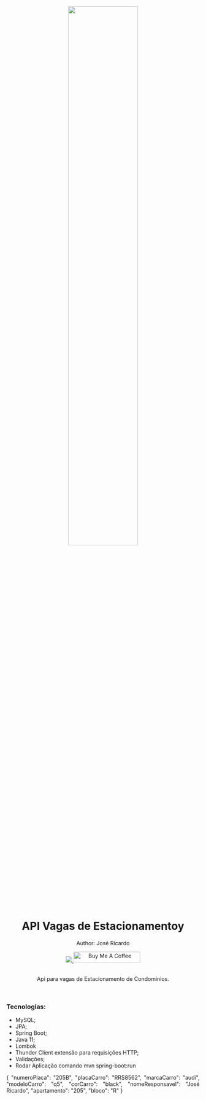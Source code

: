 <div align="center">
  <img src="http://www.sonhodaminhacasa.com.br/wp-content/uploads/2018/02/vaga-de-estacionamento-programa-minha-casa-minha-vida.png" width="60%">
  <h1 style="border-bottom:none">API Vagas de Estacionamentoy</h1>
  <p>Author: José Ricardo</p>
  
  
  <a href="https://www.linkedin.com/in/ze-ricardo/">
     <img src="https://img.shields.io/badge/LinkedIn-0077B5?style=for-the-badge&logo=linkedin&logoColor=white">
  </a>
    <a href="https://www.buymeacoffee.com/codeandmusic" target="_blank"><img src="https://cdn.buymeacoffee.com/buttons/default-orange.png" alt="Buy Me A Coffee" height="28" width="174"></a>
  
  <br>
  <br>
  <p>Api para vagas de Estacionamento de Condominios.</p>
  <br>
  <div align="justify">  
    
  <h3>Tecnologias:</h3>
  
   + MySQL;
   + JPA;
   + Spring Boot;
   + Java 11;
   + Lombok
   + Thunder Client extensão para requisições HTTP;
   + Validações;
   + Rodar Aplicação comando mvn spring-boot:run
   

{
  "numeroPlaca": "205B",
  "placaCarro": "RRS8562",
  "marcaCarro": "audi",
  "modeloCarro": "q5",
  "corCarro": "black",
  "nomeResponsavel": "José Ricardo",
  "apartamento": "205",
  "bloco": "R"
}



  </div>
</div>




